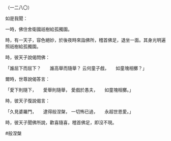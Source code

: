 （一二八〇）

如是我聞：

一時，佛住舍衛國祇樹給孤獨園。

時，有一天子，容色絕妙，於後夜時來詣佛所，稽首佛足，退坐一面。其身光明遍照祇樹給孤獨園。

時，彼天子說偈問佛：

「誰屈下而屈下？　　誰高舉而隨舉？
云何童子戲，　　如童塊相擲？」

爾時，世尊說偈答言：

「愛下則隨下，　　愛舉則隨舉，
愛戲於愚夫，　　如童塊相擲。」

時，彼天子復說偈言：

「久見婆羅門，　　逮得般涅槃，
一切怖已過，　　永超世恩愛。」

時，彼天子聞佛所說，歡喜隨喜，稽首佛足，即沒不現。



#般涅槃
